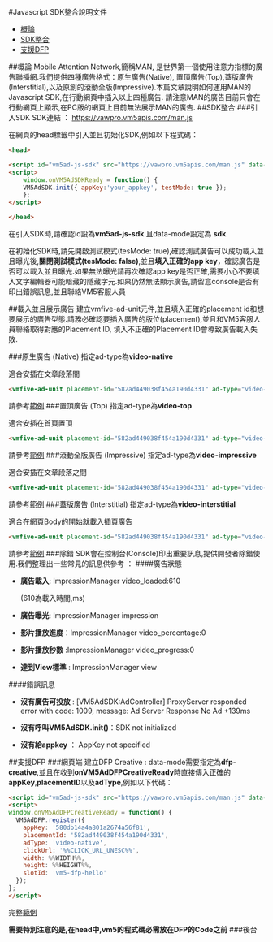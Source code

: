 #Javascript SDK整合說明文件
- [概論](https://github.com/VMFive/vmfive-man-web-demo/edit/gh-pages/README.md##概論)
- [SDK整合](https://github.com/VMFive/vmfive-man-web-demo/edit/gh-pages/README.md##SDK整合)
- [支援DFP](https://github.com/VMFive/vmfive-man-web-demo/edit/gh-pages/README.md##支援DFP)

##概論
Mobile Attention Network,簡稱MAN, 是世界第一個使用注意力指標的廣告聯播網.我們提供四種廣告格式：原生廣告(Native), 置頂廣告(Top),蓋版廣告(Interstitial),以及原創的滾動全版(Impressive).本篇文章說明如何運用MAN的Javascript SDK,在行動網頁中插入以上四種廣告. 請注意MAN的廣告目前只會在行動網頁上顯示,在PC版的網頁上目前無法展示MAN的廣告.
##SDK整合
###引入SDK
SDK連結 ： https://vawpro.vm5apis.com/man.js

在網頁的head標籤中引入並且初始化SDK,例如以下程式碼：

```html
<head>

<script id="vm5ad-js-sdk" src="https://vawpro.vm5apis.com/man.js" data-mode="sdk"></script>
<script>
	window.onVM5AdSDKReady = function() {
    VM5AdSDK.init({ appKey:'your_appkey', testMode: true });
    };
</script>

</head>
```
在引入SDK時,請確認id設為**vm5ad-js-sdk** 且data-mode設定為
**sdk**. 

在初始化SDK時,請先開啟測試模式(tesMode: true),確認測試廣告可以成功載入並且曝光後,**關閉測試模式(tesMode: false)**,並且**填入正確的app key**，確認廣告是否可以載入並且曝光.如果無法曝光請再次確認app key是否正確,需要小心不要填入文字編輯器可能暗藏的隱藏字元.如果仍然無法顯示廣告,請留意console是否有印出錯誤訊息,並且聯絡VM5客服人員

##載入並且展示廣告
建立vmfive-ad-unit元件,並且填入正確的placement id和想要展示的廣告型態.請務必確認要插入廣告的版位(placement),並且和VM5客服人員聯絡取得對應的Placement ID, 填入不正確的Placement ID會導致廣告載入失敗. 

###原生廣告 (Native)
指定ad-type為**video-native**

適合安插在文章段落間
```html
<vmfive-ad-unit placement-id="582ad449038f454a190d4331" ad-type="video-native"></vmfive-ad-unit>
```

請參考[範例](https://github.com/VMFive/vmfive-man-web-demo/blob/gh-pages/demos/example.html) 
###置頂廣告 (Top)
指定ad-type為**video-top**

適合安插在首頁置頂

```html
<vmfive-ad-unit placement-id="582ad449038f454a190d4331" ad-type="video-top"></vmfive-ad-unit>
```

請參考[範例](https://github.com/VMFive/vmfive-man-web-demo/blob/gh-pages/demos/simple-top.html)
###滾動全版廣告 (Impressive)
指定ad-type為**video-impressive**

適合安插在文章段落之間

```html
<vmfive-ad-unit placement-id="582ad449038f454a190d4331" ad-type="video-impressive"></vmfive-ad-unit>
```

請參考[範例](https://github.com/VMFive/vmfive-man-web-demo/blob/gh-pages/demos/simple-impressive.html)
###蓋版廣告 (Interstitial)
指定ad-type為**video-interstitial**

適合在網頁Body的開始就載入插頁廣告

``` html
<vmfive-ad-unit placement-id="582ad449038f454a190d4331" ad-type="video-interstitial"></vmfive-ad-unit>
```
請參考[範例](https://github.com/VMFive/vmfive-man-web-demo/blob/gh-pages/demos/simple-interstitial.html)
###除錯
SDK會在控制台(Console)印出重要訊息,提供開發者除錯使用.我們整理出一些常見的訊息供參考 ：
####廣告狀態
* **廣告載入**:
ImpressionManager video_loaded:610 

	(610為載入時間,ms)

* **廣告曝光**:
ImpressionManager impression

* **影片播放進度**：ImpressionManager video_percentage:0

* **影片播放秒數** :ImpressionManager video_progress:0

* **達到View標準** : ImpressionManager view

####錯誤訊息
* **沒有廣告可投放** : [VM5AdSDK:AdController] ProxyServer responded error with code: 1009, message: Ad Server Response No Ad +139ms
* **沒有呼叫VM5AdSDK.init()**：SDK not initialized

* **沒有給appkey** ： AppKey not specified

##支援DFP
###網頁端
建立DFP Creative : data-mode需要指定為**dfp-creative**,並且在收到**onVM5AdDFPCreativeReady**時直接傳入正確的**appKey**,**placementID**以及**adType**,例如以下代碼：

```html
<script id="vm5ad-js-sdk" src="https://vawpro.vm5apis.com/man.js" data-mode="dfp-creative"></script>
<script>
window.onVM5AdDFPCreativeReady = function() {
  VM5AdDFP.register({
    appKey: '580db14a4a801a2674a56f81',
    placementId: '582ad449038f454a190d4331',
    adType: 'video-native',
    clickUrl: '%%CLICK_URL_UNESC%%',
    width: %%WIDTH%%,
    height: %%HEIGHT%%,
    slotId: 'vm5-dfp-hello'
  });
};
</script>

```
完整[範例](https://github.com/VMFive/vmfive-man-web-demo/blob/gh-pages/demos/simple-dfp.html)

**需要特別注意的是,在head中,vm5的程式碼必需放在DFP的Code之前**
###後台






